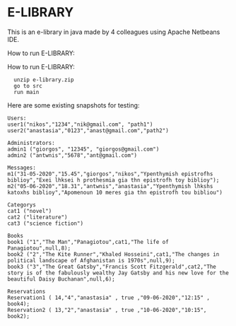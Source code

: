 # E-LIBRARY
This is an e-library in java made by 4 colleagues using Apache Netbeans IDE.

How to run E-LIBRARY:

How to run E-LIBRARY: 
 
      unzip e-library.zip
      go to src
      run main
      
Here are some existing snapshots for testing:
      
	Users:
	user1("nikos","1234","nik@gmail.com", "path1")
	user2("anastasia","0123","anast@gmail.com","path2")
		
	Administrators:
	admin1 ("giorgos", "12345", "giorgos@gmail.com")
	admin2 ("antwnis","5678","ant@gmail.com")

	Messages:
	m1("31-05-2020","15.45","giorgos","nikos","Ypenthymish epistrofhs biblioy","Exei lhksei h prothesmia gia thn epistrofh toy biblioy");
	m2("05-06-2020","18.31","antwnis","anastasia","Ypenthymish lhkshs katoxhs biblioy","Apomenoun 10 meres gia thn epistrofh tou bibliou")
		
	Categorys
	cat1 ("novel")
	cat2 ("literature")
	cat3 ("science fiction")
 
	Books
	book1 ("1","The Man","Panagiotou",cat1,"The life of Panagiotou",null,8);
	book2 ("2","The Kite Runner","Khaled Hosseini",cat1,"The changes in political landscape of Afghanistan is 1970s",null,9);
	book3 ("3","The Great Gatsby","Francis Scott Fitzgerald",cat2,"The story is of the fabulously wealthy Jay Gatsby and his new love for the beautiful Daisy Buchanan",null,6);

	Reservations
	Reservation1 ( 14,"4","anastasia" , true ,"09-06-2020","12:15" , book4);
	Reservation2 ( 13,"2","anastasia" , true ,"10-06-2020","10:15", book2);

